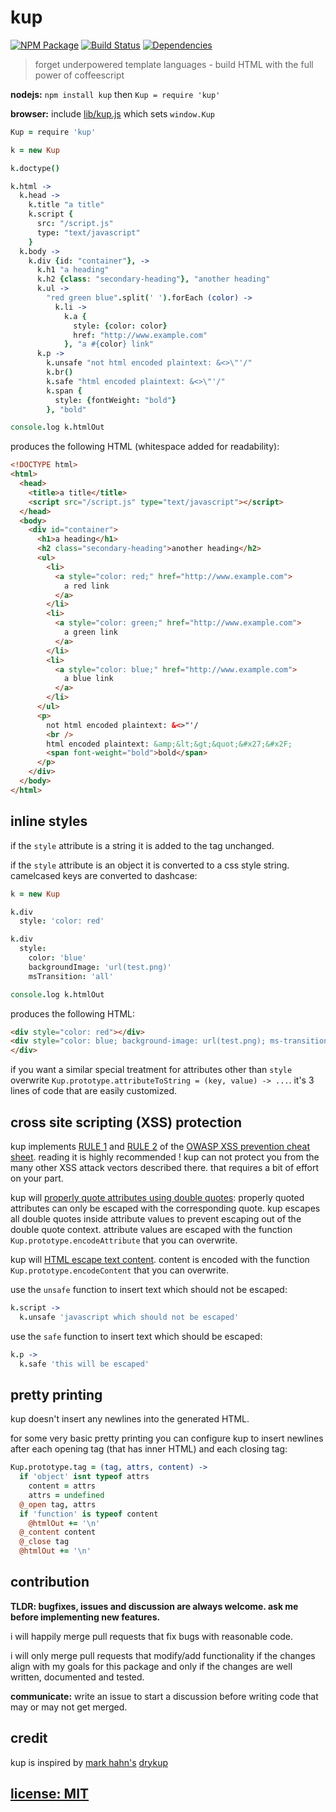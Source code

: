 # kup

[![NPM Package](https://img.shields.io/npm/v/kup.svg?style=flat)](https://www.npmjs.org/package/kup)
[![Build Status](https://travis-ci.org/snd/kup.svg?branch=master)](https://travis-ci.org/snd/kup/branches)
[![Dependencies](https://david-dm.org/snd/kup.svg)](https://david-dm.org/snd/kup)

> forget underpowered template languages - build HTML with the full power of coffeescript

**nodejs:** `npm install kup` then `Kup = require 'kup'`

**browser:** include [lib/kup.js](lib/kup.js) which sets `window.Kup`

```coffeescript
Kup = require 'kup'

k = new Kup

k.doctype()

k.html ->
  k.head ->
    k.title "a title"
    k.script {
      src: "/script.js"
      type: "text/javascript"
    }
  k.body ->
    k.div {id: "container"}, ->
      k.h1 "a heading"
      k.h2 {class: "secondary-heading"}, "another heading"
      k.ul ->
        "red green blue".split(' ').forEach (color) ->
          k.li ->
            k.a {
              style: {color: color}
              href: "http://www.example.com"
            }, "a #{color} link"
      k.p ->
        k.unsafe "not html encoded plaintext: &<>\"'/"
        k.br()
        k.safe "html encoded plaintext: &<>\"'/"
        k.span {
          style: {fontWeight: "bold"}
        }, "bold"

console.log k.htmlOut
```

produces the following HTML (whitespace added for readability):

```html
<!DOCTYPE html>
<html>
  <head>
    <title>a title</title>
    <script src="/script.js" type="text/javascript"></script>
  </head>
  <body>
    <div id="container">
      <h1>a heading</h1>
      <h2 class="secondary-heading">another heading</h2>
      <ul>
        <li>
          <a style="color: red;" href="http://www.example.com">
            a red link
          </a>
        </li>
        <li>
          <a style="color: green;" href="http://www.example.com">
            a green link
          </a>
        </li>
        <li>
          <a style="color: blue;" href="http://www.example.com">
            a blue link
          </a>
        </li>
      </ul>
      <p>
        not html encoded plaintext: &<>"'/
        <br />
        html encoded plaintext: &amp;&lt;&gt;&quot;&#x27;&#x2F;
        <span font-weight="bold">bold</span>
      </p>
    </div>
  </body>
</html>
```

## inline styles

if the `style` attribute is a string it is added to the tag unchanged.

if the `style` attribute is an object it is converted to a css style string.
camelcased keys are converted to dashcase:

```coffeescript
k = new Kup

k.div
  style: 'color: red'

k.div
  style:
    color: 'blue'
    backgroundImage: 'url(test.png)'
    msTransition: 'all'

console.log k.htmlOut
```

produces the following HTML:

```html
<div style="color: red"></div>
<div style="color: blue; background-image: url(test.png); ms-transition: all;">
</div>
```

if you want a similar special treatment for attributes other than `style`
overwrite `Kup.prototype.attributeToString = (key, value) -> ...`.
it's 3 lines of code that are easily customized.

## cross site scripting (XSS) protection

kup implements [RULE 1](https://www.owasp.org/index.php/XSS_%28Cross_Site_Scripting%29_Prevention_Cheat_Sheet#RULE_.231_-_HTML_Escape_Before_Inserting_Untrusted_Data_into_HTML_Element_Content)
and [RULE 2](https://www.owasp.org/index.php/XSS_%28Cross_Site_Scripting%29_Prevention_Cheat_Sheet#RULE_.232_-_Attribute_Escape_Before_Inserting_Untrusted_Data_into_HTML_Common_Attributes)
of the
[OWASP XSS prevention cheat sheet](https://www.owasp.org/index.php/XSS_%28Cross_Site_Scripting%29_Prevention_Cheat_Sheet).
reading it is highly recommended !
kup can not protect you from the many other XSS attack vectors described there.
that requires a bit of effort on your part.

kup will [properly quote attributes using double quotes](https://www.owasp.org/index.php/XSS_%28Cross_Site_Scripting%29_Prevention_Cheat_Sheet#RULE_.232_-_Attribute_Escape_Before_Inserting_Untrusted_Data_into_HTML_Common_Attributes):
properly quoted attributes can only be escaped with the corresponding quote.
kup escapes all double quotes inside attribute values to prevent escaping out of the double quote context.
attribute values are escaped with the function `Kup.prototype.encodeAttribute` that you can overwrite.

kup will [HTML escape text content](https://www.owasp.org/index.php/XSS_%28Cross_Site_Scripting%29_Prevention_Cheat_Sheet#RULE_.231_-_HTML_Escape_Before_Inserting_Untrusted_Data_into_HTML_Element_Content).
content is encoded with the function `Kup.prototype.encodeContent` that you can overwrite.

use the `unsafe` function to insert text which should not be escaped:

```coffeescript
k.script ->
  k.unsafe 'javascript which should not be escaped'
```

use the `safe` function to insert text which should be escaped:

```coffeescript
k.p ->
  k.safe 'this will be escaped'
```

## pretty printing

kup doesn't insert any newlines into the generated HTML.

for some very basic pretty printing you can
configure kup to insert newlines after each opening tag (that has inner HTML)
and each closing tag:

```coffeescript
Kup.prototype.tag = (tag, attrs, content) ->
  if 'object' isnt typeof attrs
    content = attrs
    attrs = undefined
  @_open tag, attrs
  if 'function' is typeof content
    @htmlOut += '\n'
  @_content content
  @_close tag
  @htmlOut += '\n'
```

## contribution

**TLDR: bugfixes, issues and discussion are always welcome.
ask me before implementing new features.**

i will happily merge pull requests that fix bugs with reasonable code.

i will only merge pull requests that modify/add functionality
if the changes align with my goals for this package
and only if the changes are well written, documented and tested.

**communicate:** write an issue to start a discussion
before writing code that may or may not get merged.

## credit

kup is inspired by [mark hahn's](https://github.com/mark-hahn) [drykup](https://github.com/mark-hahn/drykup)

## [license: MIT](LICENSE)
